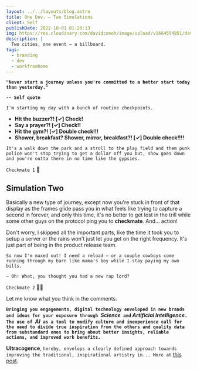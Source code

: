 ```yaml
---
layout: ../../layouts/blog.astro
title: One Dev. — Two Simulations
client: Self
publishDate: 2022-10-01 01:20:13
img: https://res.cloudinary.com/davidconoh/image/upload/v1664554851/davidconoh_blog_renders/one_dev_two_simulations.png
description: |
  Two cities, one event — a billboard.
tags:
  - branding
  - dev
  - workfromhome
---
```


**`"Never start a journey unless you're committed to a better start today than yesterday."`**

**`-- Self quote`**

<!--more-->

`I'm starting my day with a bunch of routine checkpoints.`

- **Hit the buzzer?! [✓] Check!**
- **Say a prayer?! [✓] Check!!**
- **Hit the gym?! [✓] Double check!!!**
- **Shower, breakfast? Shower, mirror, breakfast?! [✓] Double check!!!!**

`It's a walk down the park and a stroll to the play field and them punk police won't stop trying to get a dollar off you but, show goes down and you're outta there in no time like the gypsies.`

`Checkmate 1` 👾

## Simulation Two
Basically a new type of journey, except now you're stuck in front of that display as the frames glide pass you in what feels like trying to capture a second in forever, and only this time, it's no better to get lost in the trill while some other guys on the protocol ping you to **checkmate**. And... action!

Don't worry, I skipped all the important parts, like the time it took you to setup a server or the rains won't just let you get on the right frequency. It's just part of being in the product release team.

`So now I'm maxed out! I need a reload — or a couple cowboys come running through my barn like mama's boy while I stay paying my own bills.`

`— Oh! What, you thought you had a new rap lord?`

`Checkmate 2` 👾👾

Let me know what you think in the comments.

**`Bringing you engagements, digital technology enveloped in new brands and ideas for your exposure through `*Science*` and` *Artificial Intelligence*`. The use of `*AI*` as a tool to modify culture and inexperience call for the need to divide true inspiration from the others and quality data from substandard ones to bring about better insights, reliable actions, and improved work benefits.`**

**Ultracogence**, `hereby, envelops a clearly defined approach towards improving the traditional, inspirational artistry in... More at` [this post](../blog/99-ultracogence/).